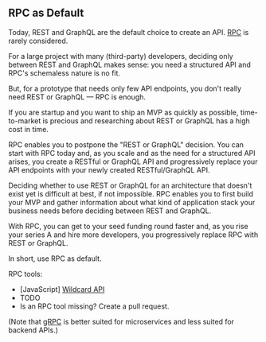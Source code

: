 ## RPC as Default

Today,
REST and GraphQL are the default choice to create an API.
[RPC](/docs/what-is-rpc.md#what-is-rpc)
is rarely considered.

For a large project with many (third-party) developers,
deciding only between REST and GraphQL
makes sense:
you need a structured API and RPC's schemaless nature is no fit.

But,
for a prototype that needs only few API endpoints,
you don't really need REST or GraphQL &mdash; RPC is enough.

If you are startup and you want to ship an MVP as quickly as possible,
time-to-market is precious and researching about REST or GraphQL
has a high cost in time.

RPC enables you to postpone the "REST or GraphQL" decision.
You can start with RPC today and,
as you scale and as the need for a structured API arises,
you create a RESTful or GraphQL API
and progressively replace your API endpoints with your newly created RESTful/GraphQL API.

Deciding whether to use REST or GraphQL for an architecture that doesn't exist yet is difficult at best, if not impossible.
RPC enables you to first build your MVP
and gather information about what kind of application stack your business needs before deciding between REST and GraphQL.

With RPC,
you can get to your seed funding round faster
and, as you rise your series A and hire more developers,
you progressively replace RPC with REST or GraphQL.

In short,
use RPC as default.

RPC tools:
- [JavaScript] [Wildcard API](https://github.com/reframejs/wildcard-api)
- TODO
- Is an RPC tool missing? Create a pull request.

(Note that [gRPC](https://grpc.io/) is better suited for microservices and less suited for backend APIs.)


